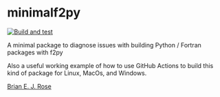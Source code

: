# minimalf2py

[![Build and test](https://github.com/brian-rose/minimalf2py/actions/workflows/build-and-test.yaml/badge.svg)](https://github.com/brian-rose/minimalf2py/actions/workflows/build-and-test.yaml)

A minimal package to diagnose issues with building Python / Fortran packages with f2py

Also a useful working example of how to use GitHub Actions to build this kind of package for Linux, MacOs, and Windows.

[Brian E. J. Rose](https://brian-rose.github.io)
